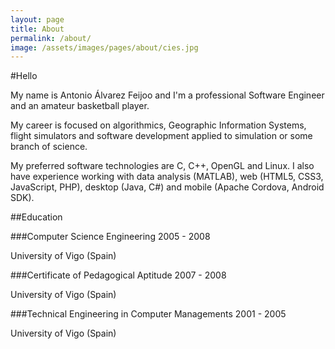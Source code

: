 ```yaml
---
layout: page
title: About
permalink: /about/
image: /assets/images/pages/about/cies.jpg
---
```


#Hello

My name is Antonio Álvarez Feijoo and I'm a professional Software Engineer and an amateur basketball player.

My career is focused on algorithmics, Geographic Information Systems, flight simulators and software development applied to simulation or some branch of science.

My preferred software technologies are C, C++, OpenGL and Linux. I also have experience working with data analysis (MATLAB), web (HTML5, CSS3, JavaScript, PHP), desktop (Java, C#) and mobile (Apache Cordova, Android SDK).

##Education

###Computer Science Engineering
2005 - 2008

University of Vigo (Spain)

###Certificate of Pedagogical Aptitude
2007 - 2008

University of Vigo (Spain)

###Technical Engineering in Computer Managements
2001 - 2005

University of Vigo (Spain)
